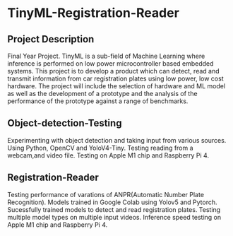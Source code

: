 # TinyML-Registration-Reader

## Project Description

Final Year Project.
TinyML is a sub-field of Machine Learning where inference is performed on low power microcontroller based embedded systems.
This project is to develop a product which can detect, read and transmit information from car registration plates using low power, low cost hardware.
The project will include the selection of hardware and ML model as well as the development of a prototype and the analysis of the performance of the prototype against a range of benchmarks.

## Object-detection-Testing

Experimenting with object detection and taking input from various sources. Using Python, OpenCV and YoloV4-Tiny. Testing reading from a webcam,and video file. Testing on Apple M1 chip and Raspberry Pi 4.

## Registration-Reader

Testing performance of varations of ANPR(Automatic Number Plate Recognition). Models trained in Google Colab using Yolov5 and Pytorch. Sucessfully trained models to detect and read registration plates. Testing multiple model types on multiple input videos. Inference speed testing on Apple M1 chip and Raspberry Pi 4.
